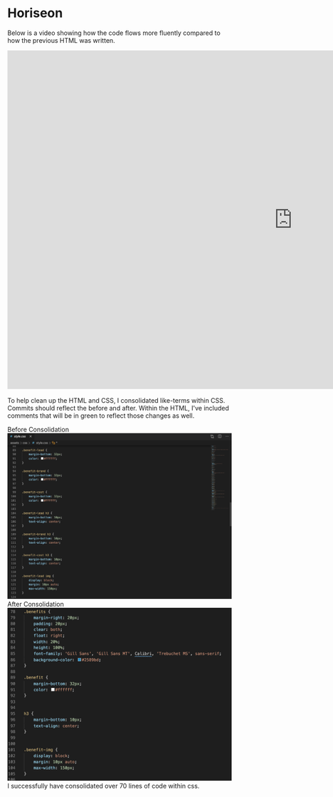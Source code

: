 <link rel="stylesheet" href="./assets/css/readme.css">

<h1 class="header">Horiseon</h1>


<p> Below is a video showing how the code flows more fluently compared to how the previous HTML was written. </p>

<div class="video"
><iframe width="1280" height="760" src="https://www.youtube.com/embed/gAQ_Nsv44kQ" title="YouTube video player" frameborder="0" allow="accelerometer; autoplay; clipboard-write; encrypted-media; gyroscope; picture-in-picture" allowfullscreen></iframe>
</div>

<p>To help clean up the HTML and CSS, I consolidated like-terms within CSS. Commits should reflect the before and after. Within the HTML, I've included comments that will be in green to reflect those changes as well.</p>

<section>
    <div style="float:left;">
    Before Consolidation
    <div style="float:left;">
    <img src="assets/images/Before-screenshot.png" class="Bscreenshot" alt="Screenshot">
    </div>
</section>

<section>
<div style="float:left;">
After Consolidation
<div style="float:left;">
<img src="assets/images/Screenshot-for-readme.PNG" class="screenshot" alt="Screenshot">
</div>

<p> I successfully have consolidated over 70 lines of code within css. </p>

</section>
